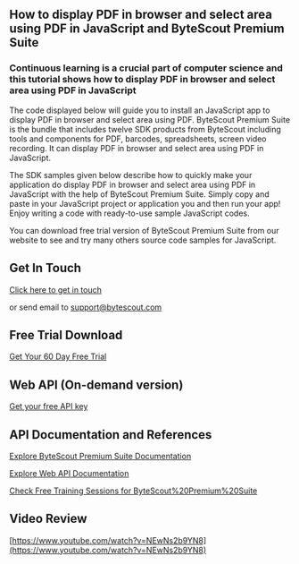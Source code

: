 ## How to display PDF in browser and select area using PDF in JavaScript and ByteScout Premium Suite

### Continuous learning is a crucial part of computer science and this tutorial shows how to display PDF in browser and select area using PDF in JavaScript

The code displayed below will guide you to install an JavaScript app to display PDF in browser and select area using PDF. ByteScout Premium Suite is the bundle that includes twelve SDK products from ByteScout including tools and components for PDF, barcodes, spreadsheets, screen video recording. It can display PDF in browser and select area using PDF in JavaScript.

The SDK samples given below describe how to quickly make your application do display PDF in browser and select area using PDF in JavaScript with the help of ByteScout Premium Suite.  Simply copy and paste in your JavaScript project or application you and then run your app! Enjoy writing a code with ready-to-use sample JavaScript codes.

You can download free trial version of ByteScout Premium Suite from our website to see and try many others source code samples for JavaScript.

## Get In Touch

[Click here to get in touch](https://bytescout.zendesk.com/hc/en-us/requests/new?subject=ByteScout%20Premium%20Suite%20Question)

or send email to [support@bytescout.com](mailto:support@bytescout.com?subject=ByteScout%20Premium%20Suite%20Question) 

## Free Trial Download

[Get Your 60 Day Free Trial](https://bytescout.com/download/web-installer?utm_source=github-readme)

## Web API (On-demand version)

[Get your free API key](https://pdf.co/documentation/api?utm_source=github-readme)

## API Documentation and References

[Explore ByteScout Premium Suite Documentation](https://bytescout.com/documentation/index.html?utm_source=github-readme)

[Explore Web API Documentation](https://pdf.co/documentation/api?utm_source=github-readme)

[Check Free Training Sessions for ByteScout%20Premium%20Suite](https://academy.bytescout.com/)

## Video Review

[https://www.youtube.com/watch?v=NEwNs2b9YN8](https://www.youtube.com/watch?v=NEwNs2b9YN8)